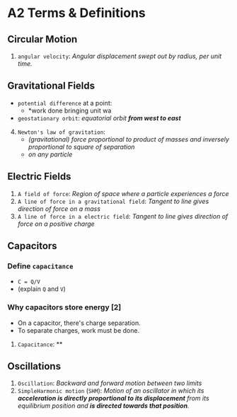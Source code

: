 # A2 Terms & Definitions

Circular Motion
---------------

1. `angular velocity`: *Angular displacement swept out by radius, per unit time.*

Gravitational Fields
--------------------
- `potential difference` at a point:
  - *work done bringing unit wa
- `geostationary orbit`: *equatorial orbit* ***from west to east***
4. `Newton's law of gravitation`:
   - *(gravitational) force proportional to product of masses and inversely proportional
to square of separation*
   - *on any particle*

Electric Fields
---------------

1. `A field of force`: *Region of space where a particle experiences a force*
2. `A line of force in a gravitational field`: *Tangent to line gives direction of force on a mass*
3. `A line of force in a electric field`: *Tangent to line gives direction of force on a positive charge*

Capacitors
----------

### Define `capacitance`
- `C = Q/V`
- (explain `Q` and `V`)

### Why capacitors store energy \[2\]
- On a capacitor, there's charge separation.
- To separate charges, work must be done.

1. `Capacitance`: **

Oscillations
------------

1. `Oscillation`: *Backward and forward motion between two limits*
2. `SimpleHarmonic motion` (`SHM`): *Motion of an oscillator in which its **acceleration is directly proportional to its displacement** from its equilibrium position and **is directed towards that position**.*
